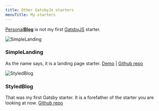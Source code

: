 ```yaml
---
title: Other GatsbyJs starters
menuTitle: My starters
---
```


[Personal**Blog**](https://github.com/greglobinski/gatsby-starter-personal-blog) is not my first [GatsbyJS](https://www.gatsbyjs.org/) starter.

![SimpleLanding](/media/gatsby-starter-simple-landing.png)

### SimpleLanding

As the name says, it is a landing page starter.
[Demo](https://gatsby-starter-simple-landing.greglobinski.com/) | [Github repo](https://github.com/greglobinski/gatsby-starter-simple-landing)

![StyledBlog](/media/gatsby-styled-blog-starter.jpg)

### StyledBlog

That was my first Gatsby starter. It is a forefather of the starter you are looking at now.
[Github repo](https://github.com/greglobinski/gatsby-styled-blog-starter)
